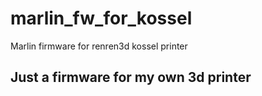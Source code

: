 # marlin_fw_for_kossel
Marlin firmware for renren3d kossel printer
## Just a firmware for my own 3d printer
